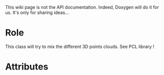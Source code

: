 This wiki page is not the API documentation. Indeed, Doxygen will do it for us. It's only for sharing ideas...

# Role #

This class will try to mix the different 3D points clouds. See PCL library !

# Attributes #